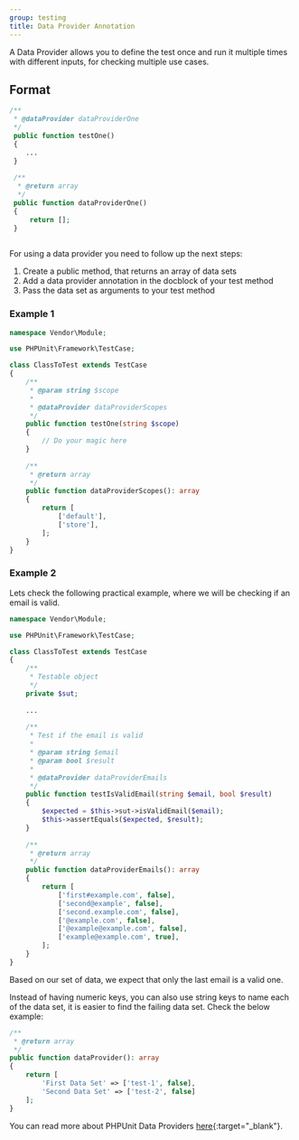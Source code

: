 ```yaml
---
group: testing
title: Data Provider Annotation
---
```


A Data Provider allows you to define the test once and run it multiple times with different inputs, for checking multiple use cases.

## Format

```php
/**
 * @dataProvider dataProviderOne
 */
 public function testOne()
 {
    ...
 }
 
 /**
  * @return array
  */
 public function dataProviderOne()
 {
     return [];
 }
 
```

For using a data provider you need to follow up the next steps:

1. Create a public method, that returns an array of data sets
1. Add a data provider annotation in the docblock of your test method
1. Pass the data set as arguments to your test method

### Example 1

```php
namespace Vendor\Module;

use PHPUnit\Framework\TestCase;

class ClassToTest extends TestCase
{
    /**
     * @param string $scope
     *
     * @dataProvider dataProviderScopes
     */
    public function testOne(string $scope)
    {
        // Do your magic here
    }
    
    /**
     * @return array
     */
    public function dataProviderScopes(): array
    {
        return [
            ['default'],
            ['store'],
        ];
    }
}
```

### Example 2

Lets check the following practical example, where we will be checking if an email is valid.

```php
namespace Vendor\Module;

use PHPUnit\Framework\TestCase;

class ClassToTest extends TestCase
{
    /**
     * Testable object
     */
    private $sut;
    
    ...
    
    /**
     * Test if the email is valid
     *
     * @param string $email
     * @param bool $result
     *
     * @dataProvider dataProviderEmails
     */
    public function testIsValidEmail(string $email, bool $result)
    {
        $expected = $this->sut->isValidEmail($email); 
        $this->assertEquals($expected, $result);
    }
    
    /**
     * @return array
     */
    public function dataProviderEmails(): array
    {
        return [
            ['first#example.com', false],
            ['second@example', false],
            ['second.example.com', false],
            ['@example.com', false],
            ['@example@example.com', false],
            ['example@example.com', true],
        ];
    }
}
```

Based on our set of data, we expect that only the last email is a valid one.

Instead of having numeric keys, you can also use string keys to name each of the data set, it is easier to find the failing data set. 
Check the below example:

```php
/**
 * @return array
 */
public function dataProvider(): array
{
    return [
        'First Data Set' => ['test-1', false],
        'Second Data Set' => ['test-2', false]
    ];
}
```

You can read more about PHPUnit Data Providers [here](https://phpunit.readthedocs.io/en/8.0/writing-tests-for-phpunit.html#data-providers){:target="_blank"}.

